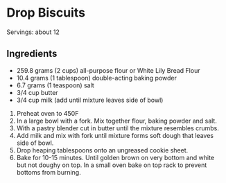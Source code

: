 # Drop Biscuits
Servings: about 12

## Ingredients
- 259.8 grams (2 cups) all-purpose flour or White Lily Bread Flour
- 10.4 grams (1 tablespoon) double-acting baking powder
- 6.7 grams (1 teaspoon) salt
- 3/4 cup butter
- 3/4 cup milk (add until mixture leaves side of bowl)

1. Preheat oven to 450F
1. In a large bowl with a fork. Mix together flour, baking powder and salt.
1. With a pastry blender cut in butter until the mixture resembles crumbs.
1. Add milk and mix with fork until mixture forms soft dough that leaves side of bowl.
1. Drop heaping tablespoons onto an ungreased cookie sheet.
1. Bake for 10-15 minutes. Until golden brown on very bottom and white but not doughy on top. In a small oven bake on top rack to prevent bottoms from burning.
